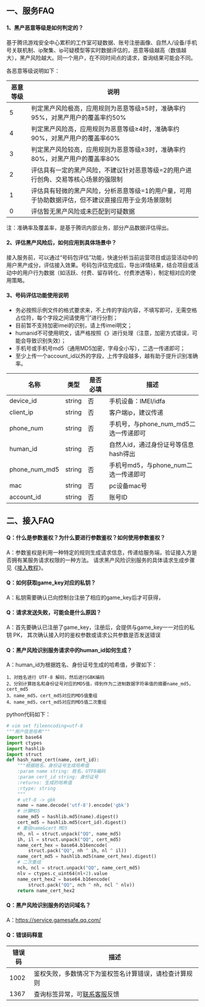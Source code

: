 ## 一、服务FAQ

#### 1、黑产恶意等级是如何判定的？

基于腾讯游戏安全中心累积的工作室可疑数据、账号注册画像、自然人/设备/手机号关联机制、ip聚集、ip可疑模型等实时数据评估的，恶意等级越高（数值越大），黑产风险越大。同一个用户，在不同时间点的请求，查询结果可能会不同。

各恶意等级说明如下：

|恶意等级 |说明 |
|-----|-----|
|5 |判定黑产风险极高，应用规则为恶意等级≥5时，准确率约95%，对黑产用户的覆盖率约50% |
|4 |判定黑产风险高，应用规则为恶意等级≥4时，准确率约90%，对黑产用户的覆盖率60% |
|3 |判定黑产风险较高，应用规则为恶意等级≥3时，准确率约80%，对黑产用户的覆盖率80% |
|2 |评估具有一定的黑产风险，不建议针对恶意等级=2的用户进行创角、交易等核心场景的强限制 |
|1 |评估具有轻微的黑产风险，分析恶意等级=1的用户量，可用于协助数据评估，但不建议直接应用于业务场景限制 |
|0 |评估暂无黑产风险或未匹配到可疑数据 |

注：准确率及覆盖率，是基于腾讯内部业务，部分产品数据评估得出。

#### 2、评估黑产风险后，如何应用到具体场景中？

接入服务前，可以通过“号码包评估”功能，快速分析当前运营项目或运营活动中的用户黑产成分，评估接入效果。号码包评估完成后，导出详情结果，结合项目或活动中的用户行为数据（如活跃、付费、留存转化、付费渗透等），制定相对应的使用策略。

#### 3、号码评估功能使用说明

- 务必按照示例文件的格式要求来，不上传的字段内容，不填写即可，无需空格占位符，每个字段之间请使用“|”进行分割；
- 目前暂不支持加密imei的识别，请上传imei明文；
- humanid不可使用明文，请严格按照《》进行处理（注意，加密方式错误，可能会导致识别失效）；
- 手机号或手机号md5（通用MD5加密，字母全小写），二选一传递即可；
- 至少上传一个account_id以外的字段，上传字段越多，越有助于提升识别准确率。

|名称 |类型 |是否必填 |描述 |
|-----|-----| -----|-----|
|device_id |string |否 |手机设备：IMEI/idfa |
|client_ip |string |否 |客户端ip，建议传递 |
|phone_num |string |否 |手机号，与phone_num_md5二选一传递即可 |
|human_id |string |否 |自然人id，通过身份证号等信息hash得出 |
|phone_num_md5 |string |否 |手机号md5，与phone_num二选一传递即可 |
|mac |string |否 |pc设备mac号 |
|account_id |string |否 |账号ID |

## 二、接入FAQ

#### Q：什么是参数鉴权？为什么要进行参数鉴权？如何使用参数鉴权？

A：参数鉴权是利用一种特定的规则生成请求信息，传递给服务端，验证接入方是否拥有某服务请求权限的一种方法。
请求黑产风险识别服务的具体请求生成步骤见《[接入教程](#/doc-center/74424c217313b1ce25318224a217cfac7f05359b)》。

#### Q：如何获取game_key对应的私钥？

A：私钥需要确认已向控制台注册了相应的game_key后才可获得，

#### Q：请求发送失败，可能会是什么原因？

A：首先要确认已注册了game_key，注册后，会提供与game_key一一对应的私钥 PK，
其次确认接入时的鉴权参数或请求公共参数是否发送错误

#### Q：黑产风险识别服务请求中的human_id如何生成？

A：human_id为根据姓名、身份证号生成的哈希值，步骤如下：

    1、对姓名进行 UTF-8 解码，然后进行GBK编码
    2、分别计算姓名和身份证号对应的MD5值，得到作为二进制数据字符串值的摘要name_md5，cert_md5
    3、name_md5，cert_md5对应的MD5值重组
    4、name_md5，cert_md5对应的MD5值二次重组

python代码如下：
```python
# vim set fileencoding=utf-8
"""用户信息哈希"""
import base64
import ctypes
import hashlib
import struct
def hash_name_cert(name, cert_id):
    """根据姓名、身份证号生成哈希值
    :param name string: 姓名，UTF8编码
    :param cert_id string: 身份证号
    :returns: 生成的哈希值
    :rtype: string
    """
    # utf-8 -> gbk
    name = name.decode('utf-8').encode('gbk')
    # 计算MD5
    name_md5 = hashlib.md5(name).digest()
    cert_md5 = hashlib.md5(cert_id).digest()
    # 重组name&cert MD5
    nh, nl = struct.unpack("QQ", name_md5)
    ih, il = struct.unpack("QQ", cert_md5)
    name_cert_hex = base64.b16encode(
        struct.pack("QQ", nh ^ ih, nl ^ il))
    name_cert_md5 = hashlib.md5(name_cert_hex).digest()
    # 二次重组
    nch, ncl = struct.unpack("QQ", name_cert_md5)
    nlv = ctypes.c_uint64(nl+2).value
    name_cert_hex2 = base64.b16encode(
        struct.pack("QQ", nch ^ nh, ncl ^ nlv))
    return name_cert_hex2
```

#### Q：黑产风险识别服务的访问域名？

A：https://service.gamesafe.qq.com/

#### Q：错误码释意

|错误码 |描述 |
|------|-----|
|1002 |鉴权失败，多数情况下为鉴权签名计算错误，请检查计算规则 |
|1367 |查询标签异常，可<a href="https://admin.qidian.qq.com/template/blue/mp/menu/qr-code-jump.html?linkType=0&env=ol&kfuin=2852167644&fid=28&key=d81ab0145faf07ade8b35f63efae4464&cate=1&type=16&ftype=1&_type=wpa&qidian=true" target="_blank">联系客服</a>反馈 |